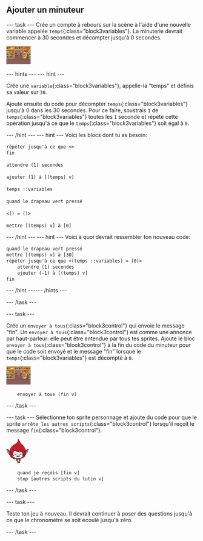 ## Ajouter un minuteur

--- task --- Crée un compte à rebours sur la scène à l'aide d'une nouvelle variable appelée `temps`{:class="block3variables"}. La minuterie devrait commencer à 30 secondes et décompter jusqu'à 0 secondes.

![Sprite Scène](images/stage-sprite.png)

--- hints ---
 --- hint ---

Crée une `variable`{:class="block3variables"}, appelle-la "temps" et définis sa valeur sur `30`.

Ajoute ensuite du code pour décompter `temps`{:class="block3variables"} jusqu'à 0 dans les 30 secondes. Pour ce faire, soustrais `1` de `temps`{:class="block3variables"} toutes les `1` seconde et répète cette opération jusqu'à ce que le `temps`{:class="block3variables"} soit égal à `0`.

--- /hint --- --- hint --- Voici les blocs dont tu as besoin:

```blocks3
répéter jusqu'à ce que <>
fin

attendre (1) secondes

ajouter (1) à [(temps) v]

temps ::variables

quand le drapeau vert pressé

<() = ()>

mettre [(temps) v] à [0]
```

--- /hint --- --- hint --- Voici à quoi devrait ressembler ton nouveau code:

```blocks3
quand le drapeau vert pressé
mettre [(temps) v] à [30]
répéter jusqu'à ce que <(temps ::variables) = (0)>
    attendre (1) secondes
    ajouter (-1) à [(temps) v]
fin
```

--- /hint ------ /hints ---

--- /task ---

--- task ---

Crée un `envoyer à tous`{:class="block3control"} qui envoie le message "fin". Un `envoyer à tous`{:class="block3control"} est comme une annonce par haut-parleur: elle peut être entendue par tous tes sprites. Ajoute le bloc `envoyer à tous`{:class="block3control"} à la fin du code du minuteur pour que le code soit envoyé et le message "fin" lorsque le `temps`{:class="block3variables"} est décompté à `0`.

![Sprite Scène](images/stage-sprite.png)

```blocks3
    envoyer à tous (fin v)
```

--- /task ---

--- task --- Sélectionne ton sprite personnage et ajoute du code pour que le sprite `arrête les autres scripts`{:class="block3control"} lorsqu'il reçoit le message `fin`{:class="block3control"}.

![Giga Sprite](images/giga-sprite.png)

```blocks3
    quand je reçois [fin v] 
    stop [autres scripts du lutin v]
```

--- /task ---

--- task ---

Teste ton jeu à nouveau. Il devrait continuer à poser des questions jusqu'à ce que le chronomètre se soit écoulé jusqu'à zéro.

--- /task ---